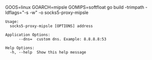 GOOS=linux GOARCH=mipsle GOMIPS=softfloat go build -trimpath -ldflags="-s -w" -o socks5-proxy-mipsle

```
Usage:
  socks5-proxy-mipsle [OPTIONS] address

Application Options:
      --dns=  custom dns. Example: 8.8.8.8:53

Help Options:
  -h, --help  Show this help message
```